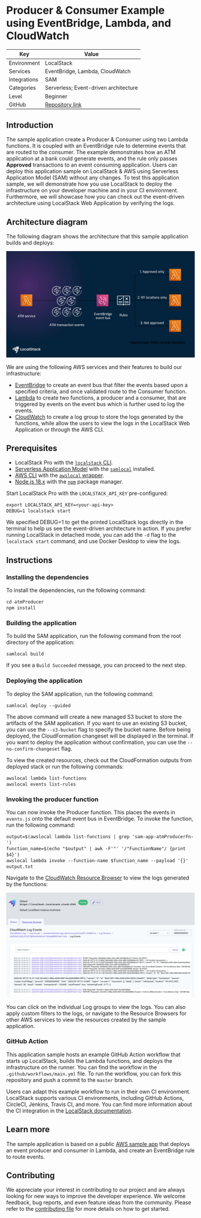 # Producer & Consumer Example using EventBridge, Lambda, and CloudWatch

| Key          | Value                                                                                         |
| ------------ | --------------------------------------------------------------------------------------------- |
| Environment  | LocalStack                                                                                    |
| Services     | EventBridge, Lambda, CloudWatch                                                           |
| Integrations | SAM                                                                                           |
| Categories   | Serverless; Event-driven architecture                                                         |
| Level        | Beginner                                                                                      |
| GitHub       | [Repository link](https://github.com/localstack-samples/sample-eventbridge-producer-consumer) |

## Introduction

The sample application create a Producer & Consumer using two Lambda functions. It is coupled with an EventBridge rule to determine events that are routed to the consumer. The example demonstrates how an ATM application at a bank could generate events, and the rule only passes **Approved** transactions to an event consuming application. Users can deploy this application sample on LocalStack & AWS using Serverless Application Model (SAM) without any changes. To test this application sample, we will demonstrate how you use LocalStack to deploy the infrastructure on your developer machine and in your CI environment. Furthermore, we will showcase how you can check out the event-driven architecture using LocalStack Web Application by verifying the logs.

## Architecture diagram

The following diagram shows the architecture that this sample application builds and deploys:

![Architecture Diagram](./images/architecture-diagram.png)

We are using the following AWS services and their features to build our infrastructure:

* [EventBridge](https://docs.localstack.cloud/user-guide/aws/eventbridge/) to create an event bus that filter the events based upon a specified criteria, and once validated route to the Consumer function.
* [Lambda](https://docs.localstack.cloud/user-guide/aws/lambda/) to create two functions, a producer and a consumer, that are triggered by events on the event bus which is further used to log the events.
* [CloudWatch](https://docs.localstack.cloud/user-guide/aws/cloudwatch/) to create a log group to store the logs generated by the functions, while allow the users to view the logs in the LocalStack Web Application or through the AWS CLI.

## Prerequisites

- LocalStack Pro with the [`localstack` CLI](https://docs.localstack.cloud/getting-started/installation/#localstack-cli).
- [Serverless Application Model](https://docs.localstack.cloud/user-guide/integrations/aws-sam/) with the [`samlocal`](https://github.com/localstack/aws-sam-cli-local) installed.
- [AWS CLI](https://docs.localstack.cloud/user-guide/integrations/aws-cli/) with the [`awslocal` wrapper](https://docs.localstack.cloud/user-guide/integrations/aws-cli/#localstack-aws-cli-awslocal).
- [Node.js 18.x](https://nodejs.org/en/download/) with the [`npm`](https://docs.npmjs.com/downloading-and-installing-node-js-and-npm) package manager. 

Start LocalStack Pro with the `LOCALSTACK_API_KEY` pre-configured:

```shell
export LOCALSTACK_API_KEY=<your-api-key>
DEBUG=1 localstack start
```

We specified DEBUG=1 to get the printed LocalStack logs directly in the terminal to help us see the event-driven architecture in action. If you prefer running LocalStack in detached mode, you can add the `-d` flag to the `localstack start` command, and use Docker Desktop to view the logs.

## Instructions

### Installing the dependencies

To install the dependencies, run the following command:

```shell
cd atmProducer
npm install
```

### Building the application

To build the SAM application, run the following command from the root directory of the application:

```shell
samlocal build
```

If you see a `Build Succeeded` message, you can proceed to the next step.

### Deploying the application

To deploy the SAM application, run the following command:

```shell
samlocal deploy --guided
```

The above command will create a new managed S3 bucket to store the artifacts of the SAM application. If you want to use an existing S3 bucket, you can use the `--s3-bucket` flag to specify the bucket name. Before being deployed, the CloudFormation changeset will be displayed in the terminal. If you want to deploy the application without confirmation, you can use the `--no-confirm-changeset` flag.

To view the created resources, check out the CloudFormation outputs from deployed stack or run the following commands:

```shell
awslocal lambda list-functions
awslocal events list-rules
```

### Invoking the producer function

You can now invoke the Producer function. This places the events in `events.js` onto the default event bus in EventBridge. To invoke the function, run the following command:

```shell
output=$(awslocal lambda list-functions | grep 'sam-app-atmProducerFn-')
function_name=$(echo "$output" | awk -F'"' '/"FunctionName"/ {print $4}')
awslocal lambda invoke --function-name $function_name --payload '{}' output.txt
```

Navigate to the [CloudWatch Resource Browser](https://app.localstack.cloud/inst/default/resources/cloudwatch/groups) to view the logs generated by the functions:

![CloudWatch Resource Browser](./images/cloudwatch-logs-resource-browser.png)

You can click on the individual Log groups to view the logs. You can also apply custom filters to the logs, or navigate to the Resource Browsers for other AWS services to view the resources created by the sample application.

### GitHub Action

This application sample hosts an example GitHub Action workflow that starts up LocalStack, builds the Lambda functions, and deploys the infrastructure on the runner. You can find the workflow in the `.github/workflows/main.yml` file. To run the workflow, you can fork this repository and push a commit to the `master` branch.

Users can adapt this example workflow to run in their own CI environment. LocalStack supports various CI environments, including GitHub Actions, CircleCI, Jenkins, Travis CI, and more. You can find more information about the CI integration in the  [LocalStack documentation](https://docs.localstack.cloud/user-guide/ci/).

## Learn more

The sample application is based on a public [AWS sample app](https://aws.amazon.com/blogs/compute/integrating-amazon-eventbridge-into-your-serverless-applications/) that deploys an event producer and consumer in Lambda, and create an EventBridge rule to route events.

## Contributing

We appreciate your interest in contributing to our project and are always looking for new ways to improve the developer experience. We welcome feedback, bug reports, and even feature ideas from the community. Please refer to the [contributing file](CONTRIBUTING.md) for more details on how to get started.
